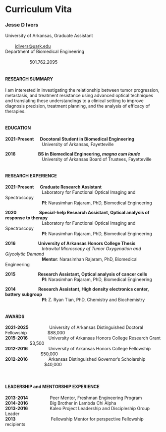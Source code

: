 <br>
</br>

Curriculum Vita
==========
### Jesse D Ivers
University of Arkansas, Graduate Assistant
&nbsp;&nbsp;&nbsp;&nbsp;&nbsp;&nbsp;&nbsp;&nbsp;&nbsp;&nbsp;&nbsp;&nbsp;&nbsp;&nbsp;&nbsp;&nbsp;&nbsp;&nbsp;&nbsp;&nbsp;&nbsp;&nbsp;&nbsp;&nbsp;&nbsp;&nbsp;&nbsp;&nbsp;&nbsp;&nbsp;&nbsp;&nbsp;&nbsp;&nbsp;&nbsp;&nbsp;&nbsp;&nbsp;&nbsp;&nbsp;&nbsp;&nbsp;&nbsp;&nbsp;&nbsp;&nbsp;&nbsp;&nbsp;&nbsp;&nbsp;&nbsp;&nbsp;&nbsp;&nbsp;&nbsp;&nbsp;&nbsp;&nbsp;&nbsp;&nbsp;&nbsp;&nbsp;&nbsp;&nbsp;&nbsp;&nbsp;&nbsp;&nbsp;&nbsp;&nbsp;&nbsp;&nbsp;&nbsp;&nbsp;&nbsp;&nbsp;&nbsp;&nbsp;&nbsp;&nbsp;&nbsp;&nbsp;&nbsp;&nbsp;&nbsp;&nbsp;&nbsp;&nbsp;&nbsp;&nbsp;&nbsp;&nbsp;&nbsp;&nbsp;&nbsp;&nbsp;&nbsp;&nbsp;&nbsp;&nbsp;&nbsp;&nbsp;&nbsp;&nbsp;&nbsp;&nbsp;&nbsp;&nbsp;&nbsp;&nbsp;&nbsp;&nbsp;&nbsp;&nbsp;&nbsp;&nbsp;&nbsp;&nbsp;&nbsp;&nbsp;&nbsp;&nbsp;&nbsp;&nbsp;&nbsp;&nbsp;&nbsp;&nbsp;&nbsp;&nbsp;&nbsp;&nbsp;&nbsp;&nbsp;&nbsp;
jdivers@uark.edu  
Department of Biomedical Engineering
&nbsp;&nbsp;&nbsp;&nbsp;&nbsp;&nbsp;&nbsp;&nbsp;&nbsp;&nbsp;&nbsp;&nbsp;&nbsp;&nbsp;&nbsp;&nbsp;&nbsp;&nbsp;&nbsp;&nbsp;&nbsp;&nbsp;&nbsp;&nbsp;&nbsp;&nbsp;&nbsp;&nbsp;&nbsp;&nbsp;&nbsp;&nbsp;&nbsp;&nbsp;&nbsp;&nbsp;&nbsp;&nbsp;&nbsp;&nbsp;&nbsp;&nbsp;&nbsp;&nbsp;&nbsp;&nbsp;&nbsp;&nbsp;&nbsp;&nbsp;&nbsp;&nbsp;&nbsp;&nbsp;&nbsp;&nbsp;&nbsp;&nbsp;&nbsp;&nbsp;&nbsp;&nbsp;&nbsp;&nbsp;&nbsp;&nbsp;&nbsp;&nbsp;&nbsp;&nbsp;&nbsp;&nbsp;&nbsp;&nbsp;&nbsp;&nbsp;&nbsp;&nbsp;&nbsp;&nbsp;&nbsp;&nbsp;&nbsp;&nbsp;&nbsp;&nbsp;&nbsp;&nbsp;&nbsp;&nbsp;&nbsp;&nbsp;&nbsp;&nbsp;&nbsp;&nbsp;&nbsp;&nbsp;&nbsp;&nbsp;&nbsp;&nbsp;&nbsp;&nbsp;&nbsp;&nbsp;&nbsp;&nbsp;&nbsp;&nbsp;&nbsp;&nbsp;&nbsp;&nbsp;&nbsp;&nbsp;&nbsp;&nbsp;&nbsp;&nbsp;&nbsp;&nbsp;&nbsp;&nbsp;&nbsp;&nbsp;&nbsp;&nbsp;&nbsp;&nbsp;&nbsp;&nbsp;&nbsp;&nbsp;&nbsp;&nbsp;&nbsp;&nbsp;&nbsp;&nbsp;&nbsp;&nbsp;&nbsp;&nbsp;&nbsp;&nbsp;&nbsp;
501.762.2095
<br>
</br>

#### RESEARCH SUMMARY  
I am interested in investigating the relationship between tumor progression, metastasis, and treatment resistance using advanced optical techniques and translating these understandings to a clinical setting to improve diagnosis precision,  treatment planning, and the analysis of efficacy of therapies.
<br>
</br>

#### EDUCATION  
**2021-Present &nbsp;&nbsp;&nbsp;&nbsp; Docotoral Student in Biomedical Engineering**  
&nbsp;&nbsp;&nbsp;&nbsp;&nbsp;&nbsp;&nbsp;&nbsp;&nbsp;&nbsp;&nbsp;&nbsp;&nbsp;&nbsp;&nbsp;&nbsp;&nbsp;&nbsp;&nbsp;&nbsp;&nbsp;&nbsp;&nbsp;&nbsp;&nbsp;&nbsp;&nbsp;&nbsp;&nbsp;&nbsp;University of Arkansas, Fayetteville

**2016 &nbsp;&nbsp;&nbsp;&nbsp;&nbsp;&nbsp;&nbsp;&nbsp;&nbsp;&nbsp;&nbsp;&nbsp;&nbsp;&nbsp;&nbsp;&nbsp;&nbsp;&nbsp;&nbsp;&nbsp; BS in Biomedical Engineering, _magna cum laude_**  
&nbsp;&nbsp;&nbsp;&nbsp;&nbsp;&nbsp;&nbsp;&nbsp;&nbsp;&nbsp;&nbsp;&nbsp;&nbsp;&nbsp;&nbsp;&nbsp;&nbsp;&nbsp;&nbsp;&nbsp;&nbsp;&nbsp;&nbsp;&nbsp;&nbsp;&nbsp;&nbsp;&nbsp;&nbsp;&nbsp;University of Arkansas Board of Trustees, Fayetteville
<br>
</br>

#### RESEARCH EXPERIENCE
**2021-Present &nbsp;&nbsp;&nbsp;&nbsp; Graduate Research Assistant**  
&nbsp;&nbsp;&nbsp;&nbsp;&nbsp;&nbsp;&nbsp;&nbsp;&nbsp;&nbsp;&nbsp;&nbsp;&nbsp;&nbsp;&nbsp;&nbsp;&nbsp;&nbsp;&nbsp;&nbsp;&nbsp;&nbsp;&nbsp;&nbsp;&nbsp;&nbsp;&nbsp;&nbsp;&nbsp;&nbsp;Laboratory for Functional Optical Imaging and Spectroscopy  
&nbsp;&nbsp;&nbsp;&nbsp;&nbsp;&nbsp;&nbsp;&nbsp;&nbsp;&nbsp;&nbsp;&nbsp;&nbsp;&nbsp;&nbsp;&nbsp;&nbsp;&nbsp;&nbsp;&nbsp;&nbsp;&nbsp;&nbsp;&nbsp;&nbsp;&nbsp;&nbsp;&nbsp;&nbsp;
**PI**: Narasimhan Rajaram, PhD, Biomedical Engineering

**2020 &nbsp;&nbsp;&nbsp;&nbsp;&nbsp;&nbsp;&nbsp;&nbsp;&nbsp;&nbsp;&nbsp;&nbsp;&nbsp;&nbsp;&nbsp;&nbsp;&nbsp;&nbsp;&nbsp;&nbsp; Special-help Research Assistant, Optical analysis of response to therapy**  
&nbsp;&nbsp;&nbsp;&nbsp;&nbsp;&nbsp;&nbsp;&nbsp;&nbsp;&nbsp;&nbsp;&nbsp;&nbsp;&nbsp;&nbsp;&nbsp;&nbsp;&nbsp;&nbsp;&nbsp;&nbsp;&nbsp;&nbsp;&nbsp;&nbsp;&nbsp;&nbsp;&nbsp;&nbsp;&nbsp;Laboratory for Functional Optical Imaging and Spectroscopy  
&nbsp;&nbsp;&nbsp;&nbsp;&nbsp;&nbsp;&nbsp;&nbsp;&nbsp;&nbsp;&nbsp;&nbsp;&nbsp;&nbsp;&nbsp;&nbsp;&nbsp;&nbsp;&nbsp;&nbsp;&nbsp;&nbsp;&nbsp;&nbsp;&nbsp;&nbsp;&nbsp;&nbsp;&nbsp;
**PI**: Narasimhan Rajaram, PhD, Biomedical Engineering

**2016 &nbsp;&nbsp;&nbsp;&nbsp;&nbsp;&nbsp;&nbsp;&nbsp;&nbsp;&nbsp;&nbsp;&nbsp;&nbsp;&nbsp;&nbsp;&nbsp;&nbsp;&nbsp;&nbsp;&nbsp; University of Arkansas Honors College Thesis**  
&nbsp;&nbsp;&nbsp;&nbsp;&nbsp;&nbsp;&nbsp;&nbsp;&nbsp;&nbsp;&nbsp;&nbsp;&nbsp;&nbsp;&nbsp;&nbsp;&nbsp;&nbsp;&nbsp;&nbsp;&nbsp;&nbsp;&nbsp;&nbsp;&nbsp;&nbsp;&nbsp;&nbsp;&nbsp;
_Intravital Microscopy of Tumor Oxygenation and Glycolytic Demand_  
&nbsp;&nbsp;&nbsp;&nbsp;&nbsp;&nbsp;&nbsp;&nbsp;&nbsp;&nbsp;&nbsp;&nbsp;&nbsp;&nbsp;&nbsp;&nbsp;&nbsp;&nbsp;&nbsp;&nbsp;&nbsp;&nbsp;&nbsp;&nbsp;&nbsp;&nbsp;&nbsp;&nbsp;&nbsp;
**Mentor**: Narasimhan Rajaram, PhD, Biomedical Engineering

**2015 &nbsp;&nbsp;&nbsp;&nbsp;&nbsp;&nbsp;&nbsp;&nbsp;&nbsp;&nbsp;&nbsp;&nbsp;&nbsp;&nbsp;&nbsp;&nbsp;&nbsp;&nbsp;&nbsp;&nbsp; Research Assistant, Optical analysis of cancer cells**  
&nbsp;&nbsp;&nbsp;&nbsp;&nbsp;&nbsp;&nbsp;&nbsp;&nbsp;&nbsp;&nbsp;&nbsp;&nbsp;&nbsp;&nbsp;&nbsp;&nbsp;&nbsp;&nbsp;&nbsp;&nbsp;&nbsp;&nbsp;&nbsp;&nbsp;&nbsp;&nbsp;&nbsp;&nbsp;
**PI**: Narasimhan Rajaram, PhD, Biomedical Engineering

**2014 &nbsp;&nbsp;&nbsp;&nbsp;&nbsp;&nbsp;&nbsp;&nbsp;&nbsp;&nbsp;&nbsp;&nbsp;&nbsp;&nbsp;&nbsp;&nbsp;&nbsp;&nbsp;&nbsp;&nbsp; Research Assistant, High density electronics center, battery subgroup**  
&nbsp;&nbsp;&nbsp;&nbsp;&nbsp;&nbsp;&nbsp;&nbsp;&nbsp;&nbsp;&nbsp;&nbsp;&nbsp;&nbsp;&nbsp;&nbsp;&nbsp;&nbsp;&nbsp;&nbsp;&nbsp;&nbsp;&nbsp;&nbsp;&nbsp;&nbsp;&nbsp;&nbsp;&nbsp;
**PI**: Z. Ryan Tian, PhD, Chemistry and Biochemistry 
<br>
</br>

#### AWARDS  
**2021-2025**
&nbsp;&nbsp;&nbsp;&nbsp;&nbsp;&nbsp;&nbsp;&nbsp;&nbsp;&nbsp;&nbsp;&nbsp;&nbsp;&nbsp;&nbsp;
University of Arkansas Distinguished Doctoral Fellowship 
&nbsp;&nbsp;&nbsp;&nbsp;&nbsp;&nbsp;&nbsp;&nbsp;&nbsp;&nbsp;&nbsp;&nbsp;&nbsp;&nbsp;&nbsp;
$88,000  
**2015-2016**
&nbsp;&nbsp;&nbsp;&nbsp;&nbsp;&nbsp;&nbsp;&nbsp;&nbsp;&nbsp;&nbsp;&nbsp;&nbsp;&nbsp;&nbsp;
University of Arkansas Honors College Research Grant 
&nbsp;&nbsp;&nbsp;&nbsp;&nbsp;&nbsp;&nbsp;&nbsp;&nbsp;&nbsp;&nbsp;&nbsp;&nbsp;&nbsp;&nbsp;&nbsp;&nbsp;&nbsp;&nbsp;
$3,500  
**2012-2016**
&nbsp;&nbsp;&nbsp;&nbsp;&nbsp;&nbsp;&nbsp;&nbsp;&nbsp;&nbsp;&nbsp;&nbsp;&nbsp;&nbsp;&nbsp;
University of Arkansas Honors College Fellowship 
&nbsp;&nbsp;&nbsp;&nbsp;&nbsp;&nbsp;&nbsp;&nbsp;&nbsp;&nbsp;&nbsp;&nbsp;&nbsp;&nbsp;&nbsp;&nbsp;&nbsp;&nbsp;&nbsp;&nbsp;&nbsp;&nbsp;&nbsp;&nbsp;&nbsp;&nbsp;&nbsp;&nbsp;
$50,000  
**2012-2016**
&nbsp;&nbsp;&nbsp;&nbsp;&nbsp;&nbsp;&nbsp;&nbsp;&nbsp;&nbsp;&nbsp;&nbsp;&nbsp;&nbsp;&nbsp;
Arkansas Distinguished Governor’s Scholarship 
&nbsp;&nbsp;&nbsp;&nbsp;&nbsp;&nbsp;&nbsp;&nbsp;&nbsp;&nbsp;&nbsp;&nbsp;&nbsp;&nbsp;&nbsp;&nbsp;&nbsp;&nbsp;&nbsp;&nbsp;&nbsp;&nbsp;&nbsp;&nbsp;&nbsp;&nbsp;&nbsp;&nbsp;&nbsp;&nbsp;&nbsp;
$40,000  
<br>
</br>

#### LEADERSHIP and MENTORSHIP EXPERIENCE
**2013-2014**
&nbsp;&nbsp;&nbsp;&nbsp;&nbsp;&nbsp;&nbsp;&nbsp;&nbsp;&nbsp;&nbsp;&nbsp;&nbsp;&nbsp;&nbsp;&nbsp;
Peer Mentor, Freshman Engineering Program  
**2014-2016**
&nbsp;&nbsp;&nbsp;&nbsp;&nbsp;&nbsp;&nbsp;&nbsp;&nbsp;&nbsp;&nbsp;&nbsp;&nbsp;&nbsp;&nbsp;&nbsp;
Big Brother in Lambda Chi Alpha  
**2013-2016**
&nbsp;&nbsp;&nbsp;&nbsp;&nbsp;&nbsp;&nbsp;&nbsp;&nbsp;&nbsp;&nbsp;&nbsp;&nbsp;&nbsp;&nbsp;&nbsp;
Kaleo Project Leadership and Discipleship Group Leader  
**2013**
&nbsp;&nbsp;&nbsp;&nbsp;&nbsp;&nbsp;&nbsp;&nbsp;&nbsp;&nbsp;&nbsp;&nbsp;&nbsp;&nbsp;&nbsp;&nbsp;&nbsp;&nbsp;&nbsp;&nbsp;&nbsp;&nbsp;&nbsp;&nbsp;&nbsp;&nbsp;&nbsp;
Fellowship Mentor for perspective Fellowship recipients
<br>
</br>
</br>
</br>
<br>
